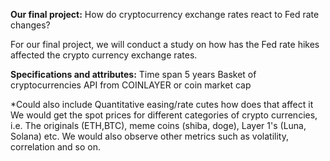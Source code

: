 **Our final project:** 
How do cryptocurrency exchange rates react to Fed rate changes?

For our final project, we will conduct a study on how has the Fed rate hikes affected the crypto currency exchange rates.

**Specifications and attributes:**
Time span 5 years
Basket of cryptocurrencies
API from COINLAYER or coin market cap 


*Could also include Quantitative easing/rate cutes how does that affect it
We would get the spot prices for different categories of crypto currencies, i.e. The originals (ETH,BTC), meme coins (shiba, doge), Layer 1's (Luna, Solana) etc. We would also observe other metrics such as volatility, correlation and so on.

